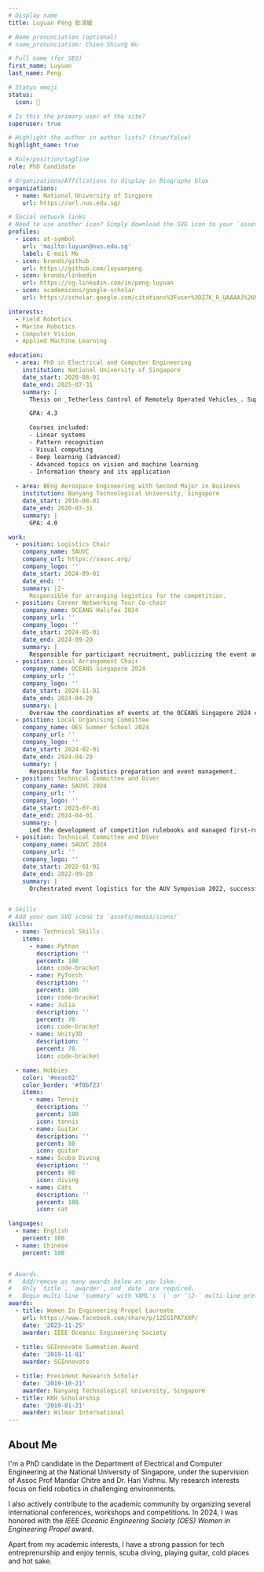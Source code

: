 ```yaml
---
# Display name
title: Luyuan Peng 彭渌媛

# Name pronunciation (optional)
# name_pronunciation: Chien Shiung Wu

# Full name (for SEO)
first_name: Luyuan
last_name: Peng

# Status emoji
status:
  icon: 🎾

# Is this the primary user of the site?
superuser: true

# Highlight the author in author lists? (true/false)
highlight_name: true

# Role/position/tagline
role: PhD Candidate

# Organizations/Affiliations to display in Biography blox
organizations:
  - name: National University of Singpore
    url: https://arl.nus.edu.sg/

# Social network links
# Need to use another icon? Simply download the SVG icon to your `assets/media/icons/` folder.
profiles:
  - icon: at-symbol
    url: 'mailto:luyuan@nus.edu.sg'
    label: E-mail Me
  - icon: brands/github
    url: https://github.com/luyuanpeng
  - icon: brands/linkedin
    url: https://sg.linkedin.com/in/peng-luyuan
  - icon: academicons/google-scholar
    url: https://scholar.google.com/citations%3Fuser%3DZ7K_R_UAAAAJ%26hl%3Den&ved=2ahUKEwjA2Mbr6q2JAxWpzTgGHUB8BtQQFnoECAsQAQ&usg=AOvVaw1MPLjYgKaCn5X7jT2GY8KV

interests:
  - Field Robotics
  - Marine Robotics
  - Computer Vision
  - Applied Machine Learning

education:
  - area: PhD in Electrical and Computer Engineering
    institution: National University of Singapore
    date_start: 2020-08-01 
    date_end: 2025-07-31
    summary: |
      Thesis on _Tetherless Control of Remotely Operated Vehicles_. Supervised by Assoc. Prof Mandar Chitre and Dr. Hari Vishnu. Presented papers at 2 IEEE conferences.

      GPA: 4.3

      Courses included:
      - Linear systems 
      - Pattern recognition
      - Visual computing
      - Deep learning (advanced)
      - Advanced topics on vision and machine learning
      - Information theory and its application
      
  - area: BEng Aerospace Engineering with Second Major in Business
    institution: Nanyang Technological University, Singapore
    date_start: 2016-08-01
    date_end: 2020-07-31
    summary: |
      GPA: 4.0

work:
  - position: Logistics Chair
    company_name: SAUVC
    company_url: https://sauvc.org/
    company_logo: ''
    date_start: 2024-09-01
    date_end: ''
    summary: |2-
      Responsible for arranging logistics for the competition.
  - position: Career Networking Tour Co-chair 
    company_name: OCEANS Halifax 2024
    company_url: ''
    company_logo: ''
    date_start: 2024-05-01
    date_end: 2024-09-20
    summary: |
      Responsible for participant recruitment, publicizing the event and leading the tours. 
  - position: Local Arrangement Chair
    company_name: OCEANS Singapore 2024
    company_url: ''
    company_logo: ''
    date_start: 2024-11-01
    date_end: 2024-04-20
    summary: |
      Oversaw the coordination of events at the OCEANS Singapore 2024 conference, spearheaded the planning and execution of the career networking tour, technical tours and cultural immersion events for over 700 participants.
  - position: Local Organising Committee 
    company_name: OES Summer School 2024
    company_url: ''
    company_logo: ''
    date_start: 2024-02-01
    date_end: 2024-04-20
    summary: |
      Responsible for logistics preparation and event management. 
  - position: Technical Committee and Diver
    company_name: SAUVC 2024
    company_url: ''
    company_logo: ''
    date_start: 2023-07-01
    date_end: 2024-04-01
    summary: |
      Led the development of competition rulebooks and managed first-round judging for the Singapore AUV Challenge 2024. Actively contributed as a diver, ensuring fair play and safety during live events, directly impacting the competition’s success.
  - position: Technical Committee and Diver
    company_name: SAUVC 2024
    company_url: ''
    company_logo: ''
    date_start: 2022-01-01
    date_end: 2022-09-20
    summary: |
      Orchestrated event logistics for the AUV Symposium 2022, successfully managing arrangements for 150 participants, which boosted the event’s operational efficiency.


# Skills
# Add your own SVG icons to `assets/media/icons/`
skills:
  - name: Technical Skills
    items:
      - name: Python
        description: ''
        percent: 100
        icon: code-bracket
      - name: PyTorch
        description: ''
        percent: 100
        icon: code-bracket
      - name: Julia
        description: ''
        percent: 70
        icon: code-bracket
      - name: Unity3D
        description: ''
        percent: 70
        icon: code-bracket

  - name: Hobbies
    color: '#eeac02'
    color_border: '#f0bf23'
    items:
      - name: Tennis
        description: ''
        percent: 100
        icon: tennis  
      - name: Guitar
        description: ''
        percent: 80
        icon: guitar
      - name: Scuba Diving
        description: ''
        percent: 80
        icon: diving
      - name: Cats
        description: ''
        percent: 100
        icon: cat

languages:
  - name: English
    percent: 100
  - name: Chinese
    percent: 100


# Awards.
#   Add/remove as many awards below as you like.
#   Only `title`, `awarder`, and `date` are required.
#   Begin multi-line `summary` with YAML's `|` or `|2-` multi-line prefix and indent 2 spaces below.
awards:
  - title: Women In Engineering Propel Laureate 
    url: https://www.facebook.com/share/p/12EG1PA7XXP/
    date: '2023-11-25'
    awarder: IEEE Oceanic Engineering Society 
    
  - title: SGInnovate Summation Award
    date: '2019-11-01'
    awarder: SGInnovate 

  - title: President Research Scholar
    date: '2019-10-21'
    awarder: Nanyang Technological University, Singapore
  - title: KKH Scholarship
    date: '2019-01-21'
    awarder: Wilmar International
---
```


## About Me
I'm a PhD candidate in the Department of Electrical and Computer Engineering at the National University of Singapore, under the supervision of Assoc Prof Mandar Chitre and Dr. Hari Vishnu. My research interests focus on field robotics in challenging environments. 

I also actively contribute to the academic community by organizing several international conferences, workshops and competitions. In 2024, I was honored with the _IEEE Oceanic Engineering Society (OES) Women in Engineering Propel_ award.

Apart from my academic interests, I have a strong passion for tech entreprenurship and enjoy tennis, scuba diving, playing guitar, cold places and hot sake.
